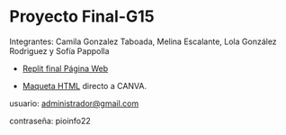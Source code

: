 # Proyecto Final-G15
Integrantes: Camila Gonzalez Taboada, Melina Escalante, Lola González Rodriguez y Sofía Pappolla 

- [Replit final Página Web](https://replit.com/@lgonzalezrodriguez/ARTEMIS-Proyecto-final?from=notifications#main.py)

- [Maqueta HTML](https://www.canva.com/design/DAFOEh5uGsk/GVMAianl-voJcCComQRPuw/edit?utm_content=DAFOEh5uGsk&utm_campaign=designshare&utm_medium=link2&utm_source=sharebutton)
  directo a CANVA. 
 


usuario: administrador@gmail.com 

contraseña: pioinfo22
